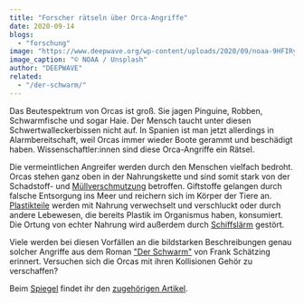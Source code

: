 ```yaml
---
title: "Forscher rätseln über Orca-Angriffe"
date: 2020-09-14
blogs: 
  - "forschung"
image: "https://www.deepwave.org/wp-content/uploads/2020/09/noaa-9HFIRy6jJbY-unsplash-scaled.jpg"
image_caption: "© NOAA / Unsplash"
author: "DEEPWAVE"
related: 
  - "/der-schwarm/"
---
```


Das Beutespektrum von Orcas ist groß. Sie jagen Pinguine, Robben, Schwarmfische und sogar Haie. Der Mensch taucht unter diesen Schwertwalleckerbissen nicht auf. In Spanien ist man jetzt allerdings in Alarmbereitschaft, weil Orcas immer wieder Boote gerammt und beschädigt haben. Wissenschaftler:innen sind diese Orca-Angriffe ein Rätsel.

Die vermeintlichen Angreifer werden durch den Menschen vielfach bedroht. Orcas stehen ganz oben in der Nahrungskette und sind somit stark von der Schadstoff- und [Müllverschmutzung](https://www.deepwave.org/die-ozeane/verschmutzung/) betroffen. Giftstoffe gelangen durch falsche Entsorgung ins Meer und reichern sich im Körper der Tiere an. [Plastikteile](https://www.deepwave.org/bluestraw-kampagne/plastic-pollution-blog/) werden mit Nahrung verwechselt und verschluckt oder durch andere Lebewesen, die bereits Plastik im Organismus haben, konsumiert. Die Ortung von echter Nahrung wird außerdem durch [Schiffslärm](https://www.deepwave.org/die-ozeane/laerm/) gestört.

Viele werden bei diesen Vorfällen an die bildstarken Beschreibungen genau solcher Angriffe aus dem Roman ["Der Schwarm"](https://www.deepwave.org/der-schwarm/) von Frank Schätzing erinnert. Versuchen sich die Orcas mit ihren Kollisionen Gehör zu verschaffen?

Beim [Spiegel](https://www.spiegel.de/) findet ihr den [zugehörigen Artikel](https://www.spiegel.de/wissenschaft/natur/forscher-raetseln-ueber-orca-angriffe-a-bf665d9b-f113-4dd5-91b5-910253dc0320).
